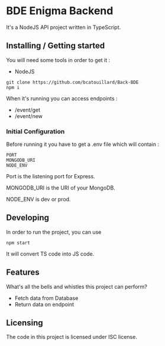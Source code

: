 # BDE Enigma Backend

It's a NodeJS API project written in TypeScript.

## Installing / Getting started

You will need some tools in order to get it :

- NodeJS


```shell
git clone https://github.com/bcatouillard/Back-BDE
npm i
```

When it's running you can access endpoints :

- /event/get
- /event/new

### Initial Configuration

Before running it you have to get a .env file which will contain :

```text
PORT
MONGODB_URI
NODE_ENV
```

Port is the listening port for Express.

MONGODB_URI is the URI of your MongoDB. 

NODE_ENV is dev or prod.

## Developing

In order to run the project, you can use

```shell
npm start
```

It will convert TS code into JS code.

## Features

What's all the bells and whistles this project can perform?
* Fetch data from Database
* Return data on endpoint

## Licensing

The code in this project is licensed under ISC license.